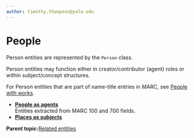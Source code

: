 ```yaml
---
author: timothy.thompson@yale.edu
---
```


# People

Person entities are represented by the `Person` class.

Person entities may function either in creator/contributor \(agent\) roles or within subject/concept structures.

For Person entities that are part of name-title entries in MARC, see [People with works](../tasks/name-title/people_with_works.md).

-   **[People as agents](../concepts/people_as_agents.md)**  
Entities extracted from MARC 100 and 700 fields.
-   **[Places as subjects](../concepts/places_as_subjects.md)**  


**Parent topic:**[Related entities](../tasks/related_entities.md)

